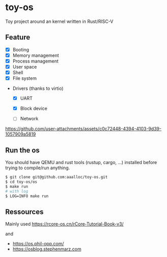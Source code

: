 # toy-os
Toy project around an kernel written in Rust/RISC-V

## Feature
- [x] Booting
- [x] Memory management
- [x] Process management
- [x] User space
- [x] Shell
- [x] File system
- Drivers (thanks to virtio)
  - [x] UART
  - [x] Block device
  - [ ] Network


https://github.com/user-attachments/assets/c0c72448-4394-4103-9d39-1057909a5819

## Run the os
You should have QEMU and rust tools (rustup, cargo, ...) installed before trying to compile/run anything.

```bash
$ git clone git@github.com:aaalloc/toy-os.git
$ cd toy-os/os
$ make run
# with log
$ LOG=INFO make run
```


## Ressources
Mainly used https://rcore-os.cn/rCore-Tutorial-Book-v3/

and
- https://os.phil-opp.com/
- https://osblog.stephenmarz.com
